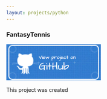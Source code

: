 ```yaml
---
layout: projects/python
---
```


### FantasyTennis

<a href="https://github.com/nathanesau/FantasyTennis"><img src="../../../assets/images/github-button-blue.png" width="250"/></a>

This project was created 